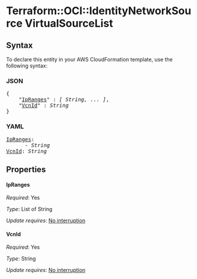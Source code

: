 # Terraform::OCI::IdentityNetworkSource VirtualSourceList

## Syntax

To declare this entity in your AWS CloudFormation template, use the following syntax:

### JSON

<pre>
{
    "<a href="#ipranges" title="IpRanges">IpRanges</a>" : <i>[ String, ... ]</i>,
    "<a href="#vcnid" title="VcnId">VcnId</a>" : <i>String</i>
}
</pre>

### YAML

<pre>
<a href="#ipranges" title="IpRanges">IpRanges</a>: <i>
      - String</i>
<a href="#vcnid" title="VcnId">VcnId</a>: <i>String</i>
</pre>

## Properties

#### IpRanges

_Required_: Yes

_Type_: List of String

_Update requires_: [No interruption](https://docs.aws.amazon.com/AWSCloudFormation/latest/UserGuide/using-cfn-updating-stacks-update-behaviors.html#update-no-interrupt)

#### VcnId

_Required_: Yes

_Type_: String

_Update requires_: [No interruption](https://docs.aws.amazon.com/AWSCloudFormation/latest/UserGuide/using-cfn-updating-stacks-update-behaviors.html#update-no-interrupt)

